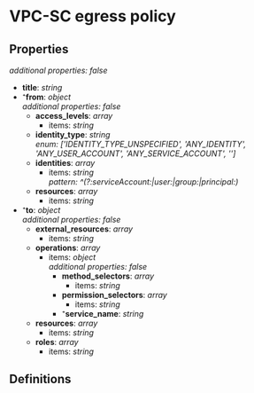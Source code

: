 # VPC-SC egress policy

<!-- markdownlint-disable MD036 -->

## Properties

*additional properties: false*

- **title**: *string*
- ⁺**from**: *object*
  <br>*additional properties: false*
  - **access_levels**: *array*
    - items: *string*
  - **identity_type**: *string*
    <br>*enum: ['IDENTITY_TYPE_UNSPECIFIED', 'ANY_IDENTITY', 'ANY_USER_ACCOUNT', 'ANY_SERVICE_ACCOUNT', '']*
  - **identities**: *array*
    - items: *string*
      <br>*pattern: ^(?:serviceAccount:|user:|group:|principal:)*
  - **resources**: *array*
    - items: *string*
- ⁺**to**: *object*
  <br>*additional properties: false*
  - **external_resources**: *array*
    - items: *string*
  - **operations**: *array*
    - items: *object*
      <br>*additional properties: false*
      - **method_selectors**: *array*
        - items: *string*
      - **permission_selectors**: *array*
        - items: *string*
      - ⁺**service_name**: *string*
  - **resources**: *array*
    - items: *string*
  - **roles**: *array*
    - items: *string*

## Definitions


